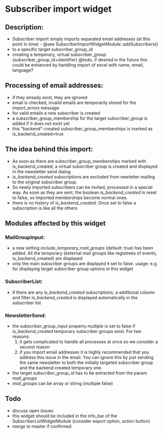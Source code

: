 # Subscriber import widget

## Description:
* Subscriber import simply imports separated email addresses (at this point in time) - @see SubscriberImportWidgetModule::addSubscribers()
* to a specific target subscriber_group_id
* creating a temporary, virtual subscriber_group (subscriber_group_id+identifier)
@todo, if desired in the future this could be enhanced by handling import of excel with name, email, language?

## Processing of email addresses:
* if they already exist, they are ignored
* email is checked, invalid emails are temporarily stored for the import_errors message
* for valid emails a new subscriber is created
* a subscriber_group_membership for the target subscriber_group is added if it does not exist yet
* this "backend"-created subscriber_group_memberships is marked as is_backend_created=true

## The idea behind this import:
* As soon as there are subscriber_group_memberships marked with is_backend_created, a virtual subscriber group is created and displayed in the newsletter send dialog
* *is_backend_created* subscriptions are excluded from newletter mailing to the original subscriber group.
* So newly imported subscribers can be invited, processed in a special way. As soon as they are sent, the boolean *is_backend_created* is reset to false, so imported memberships become normal ones.
* there is no history of _is_backend_created_. Once set to false a subscription is like all the others

## Modules affected by this widget
### MailGroupInput:
* a new setting _include_temporary_mail_groups_ (default: true) has been added. All the temporary (external mail groups like registrees of events, is_backend_created) are displayed
* only the main subscriber groups are displayed it set to false. usage: e.g. for displaying target subscriber group options in this widget

### SubscriberList:
* if there are any _is_backend_created_ subscriptions, a additional column and filter _is_backend_created_ is displayed automatically in the subscriber list

### NewsletterSend:
* the subscriber_group_input property _multiple_ is set to false if _is_backend_created_ temporary subscriber groups exist.
	For two reasons: 
	1. it gets complicated to handle all processes at once so we consider a second reason
	2. if you import email addresses it is highly recommended that you address this issue in the email. You can ignore this by just sending the same newsletter to both the initially targeted subscriber group and the backend created temporary one.
* the target _subscriber_group_id_ has to be extracted from the param _mail_groups_
* _mail_groups_ can be array or string (multiple false)

## Todo
* discuss open issues
* this widget should be included in the info_bar of the SubscriberListWidgetModule (consider export option, action button)
* merge to master if confirmed
